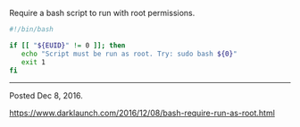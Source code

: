 Require a bash script to run with root permissions.

```sh
#!/bin/bash

if [[ "${EUID}" != 0 ]]; then
   echo "Script must be run as root. Try: sudo bash ${0}"
   exit 1
fi
```

---

Posted Dec 8, 2016.

https://www.darklaunch.com/2016/12/08/bash-require-run-as-root.html